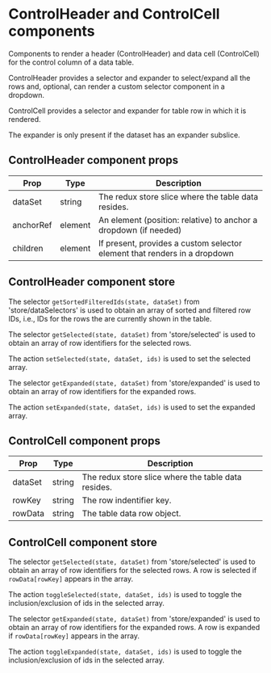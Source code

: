 # ControlHeader and ControlCell components

Components to render a header (ControlHeader) and data cell (ControlCell) for the control column of a data table.

ControlHeader provides a selector and expander to select/expand all the rows and, optional, can render a custom selector component in a dropdown.

ControlCell provides a selector and expander for table row in which it is rendered.

The expander is only present if the dataset has an expander subslice.

## ControlHeader component props

| Prop               | Type     | Description
| -------------------| ------   | -----------
| dataSet            | string   | The redux store slice where the table data resides.
| anchorRef          | element  | An element (position: relative) to anchor a dropdown (if needed)
| children           | element  | If present, provides a custom selector element that renders in a dropdown

## ControlHeader component store

The selector `getSortedFilteredIds(state, dataSet)` from 'store/dataSelectors' is used to obtain an array of sorted and filtered row IDs, i.e., IDs for the rows the are currently shown in the table.

The selector `getSelected(state, dataSet)` from 'store/selected' is used to obtain an array of row identifiers for the selected rows.

The action `setSelected(state, dataSet, ids)` is used to set the selected array.

The selector `getExpanded(state, dataSet)` from 'store/expanded' is used to obtain an array of row identifiers for the expanded rows.

The action `setExpanded(state, dataSet, ids)` is used to set the expanded array.

## ControlCell component props

| Prop               | Type   | Description
| -------------------| ------ | -----------
| dataSet            | string | The redux store slice where the table data resides.
| rowKey             | string | The row indentifier key.
| rowData            | string | The table data row object.

## ControlCell component store

The selector `getSelected(state, dataSet)` from 'store/selected' is used to obtain an array of row identifiers for the selected rows. A row is selected if `rowData[rowKey]` appears in the array.

The action `toggleSelected(state, dataSet, ids)` is used to toggle the inclusion/exclusion of ids in the selected array.

The selector `getExpanded(state, dataSet)` from 'store/expanded' is used to obtain an array of row identifiers for the expanded rows.
A row is expanded if `rowData[rowKey]` appears in the array.

The action `toggleExpanded(state, dataSet, ids)` is used to toggle the inclusion/exclusion of ids in the selected array.
